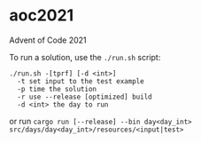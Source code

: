 # aoc2021
Advent of Code 2021

To run a solution, use the `./run.sh` script:

```
./run.sh -[tprf] [-d <int>]
  -t set input to the test example
  -p time the solution
  -r use --release [optimized] build
  -d <int> the day to run
```

or run `cargo run [--release] --bin day<day_int> src/days/day<day_int>/resources/<input|test>`
